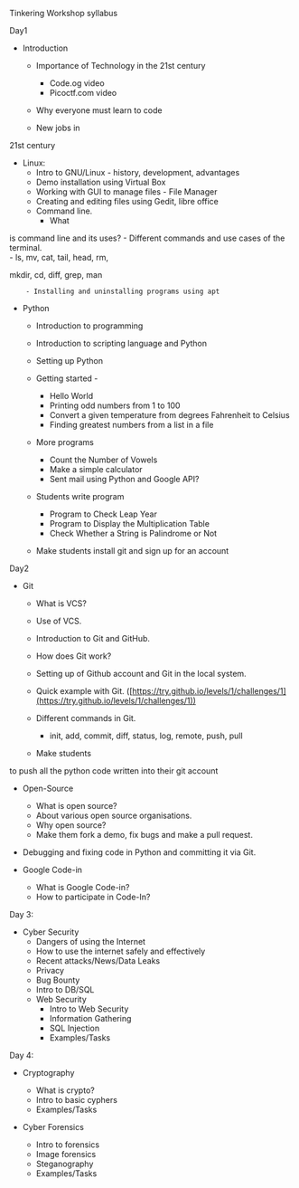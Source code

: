 Tinkering Workshop syllabus

Day1

- Introduction 
    - Importance of Technology in the 21st century 
        - Code.og video 
        - Picoctf.com video  

    - Why everyone must learn to code 
    - New jobs in 

21st century 

- Linux:  
    - Intro to GNU/Linux - history, development, advantages  
    - Demo installation using Virtual Box 
    - Working with GUI to manage files - File Manager 
    - Creating and editing files using Gedit, libre office 
    - Command line.  
        - What 

is command line and its uses? 
        - Different commands and use cases of the terminal.  
            - ls, mv, cat, tail, head, rm, 

mkdir, cd, diff, grep, man 

        - Installing and uninstalling programs using apt 

- Python 
    - Introduction to programming 
    - Introduction to scripting language and Python 
    - Setting up Python 
    - Getting started -  
        - Hello World  
        - Printing odd numbers from 1 to 100  
        - Convert a given temperature from degrees Fahrenheit to Celsius 
        - Finding greatest numbers from a list in a file 

    - More programs 
        - Count the Number of Vowels 
        - Make a simple calculator 
        - Sent mail using Python and Google API? 

    - Students write program 
        - Program to Check Leap Year 
        - Program to Display the Multiplication Table 
        - Check Whether a String is Palindrome or Not 

    - Make students install git and sign up for an account 

Day2

- Git 
    - What is VCS?  
    - Use of VCS.  
    - Introduction to Git and GitHub. 
    - How does Git work?  
    - Setting up of Github account and Git in the local system. 
    - Quick example with Git. ([https://try.github.io/levels/1/challenges/1](https://try.github.io/levels/1/challenges/1)) 
    - Different commands in Git.  
        - init, add, commit, diff, status, log, remote, push, pull 

    - Make students 

to push all the python code written into their git account 

  
  

- Open-Source  
    - What is open source?  
    - About various open source organisations. 
    - Why open source? 
    - Make them fork a demo, fix bugs and make a pull request. 

- Debugging and fixing code in Python and committing it via Git.  
- Google Code-in 
    - What is Google Code-in?  
    - How to participate in Code-In?  

  

Day 3:

- Cyber Security 
    - Dangers of using the Internet 
    - How to use the internet safely and effectively 
    - Recent attacks/News/Data Leaks 
    - Privacy 
    - Bug Bounty 
    - Intro to DB/SQL 
    - Web Security 
        - Intro to Web Security 
        - Information Gathering 
        - SQL Injection 
        - Examples/Tasks 

  

Day 4:

- Cryptography 
    - What is crypto? 
    - Intro to basic cyphers 
    - Examples/Tasks 

- Cyber Forensics 
    - Intro to forensics 
    - Image forensics 
    - Steganography 
    - Examples/Tasks
